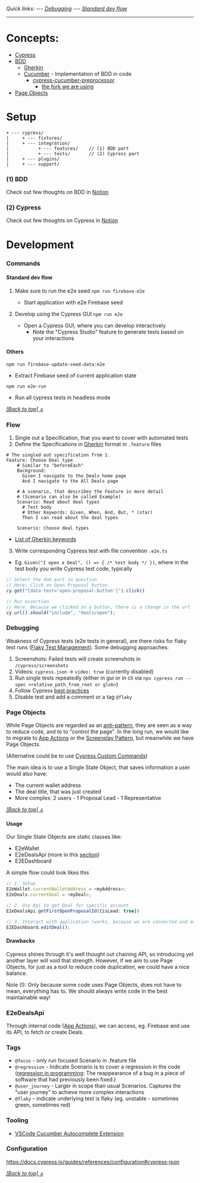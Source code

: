 *Quick links: --- [Debugging](#debugging) --- [Standard dev flow](#standard-dev-flow)*

---

# Concepts:
- [Cypress](https://docs.cypress.io/guides/overview/why-cypress)
- [BDD](https://cucumber.io/docs/bdd/)
  - [Gherkin][gherkin]
  - [Cucumber](https://cucumber.io/docs/cucumber/?sbsearch=Cucumber) - Implementation of BDD in code
    - [cypress-cucumber-preprocessor](https://github.com/TheBrainFamily/cypress-cucumber-preprocessor)
      - [the fork we are using](https://github.com/badeball/cypress-cucumber-preprocessor)
- [Page Objects](https://applitools.com/blog/page-objects-app-actions-cypress/)

# Setup
```
+ --- cypress/
|     + --- fixtures/
|     + --- integration/
|           + --- features/    // (1) BDD part
|           + --- tests/       // (2) Cypress part
|     + --- plugins/
|     + --- support/
```

### (1) BDD
Check out few thoughts on BDD in [Notion](https://www.notion.so/primedao/Why-BDD-100ad3b686054579a2f1c558e8646633)

### (2) Cypress
Check out few thoughts on Cypress in [Notion](https://www.notion.so/primedao/E2E-aed92af51bf74634b0d89027fe0d7817)


# Development

### Commands

#### Standard dev flow
1. Make sure to run the e2e seed
   `npm run firebase-e2e`
   - Start application with e2e Firebase seed

2. Develop using the Cypress GUI
   `npm run e2e`
   - Open a Cypress GUI, where you can develop interactively
     - Note the "Cypress Studio" feature to generate tests based on your interactions

#### Others
`npm run firebase-update-seed-data:e2e`
- Extract Firebase seed of current application state

`npm run e2e-run`
- Run all cypress tests in headless mode

*[[Back to top] 🔝](#concepts)*

### Flow
1. Single out a Specification, that you want to cover with automated tests
2. Define the Specifications in [Gherkin][gherkin] format in `.feature` files
```feature
# The singled out specification from 1.
Feature: Choose Deal type
    # Similar to "beforeEach"
    Background:
      Given I navigate to the Deals home page
      And I navigate to the All Deals page

    # A scenario, that describes the Feature in more detail
    # (Scenario can also be called Example)
    Scenario: Read about deal types
      # Test body
      # Other Keywords: Given, When, And, But, * (star)
      Then I can read about the deal types

    Scenario: Choose deal types
```
  - [List of Gherkin keywords](https://cucumber.io/docs/gherkin/reference/#keywords)
3. Write corresponding Cypress test with file convention `.e2e.ts`
  - Eg. `Given("I open a Deal", () => { /* test body */ })`, where in the test body you write Cypress test code, typically
```ts
// Select the dom part in question
// Here: Click on Open Proposal button
cy.get("[data-test='open-proposal-button']").click()

// Run assertion
// Here: Because we clicked on a button, there is a change in the url
cy.url().should("include", "deals/open");
```

### Debugging
Weakness of Cypress tests (e2e tests in general), are there risks for flaky test runs ([Flaky Test Management](https://docs.cypress.io/guides/dashboard/flaky-test-management)).
Some debugging approaches:

1. Screenshots: Failed tests will create screenshots in `/cypress/screenshots`
2. Videos: `cypress.json` -> `video: true` (currently disabled)
3. Run single tests repeatedly (either in gui or in cli via `npx cypress run --spec <relative_path_from_root or glob>`)
4. Follow Cypress [best practices](https://docs.cypress.io/guides/references/best-practices)
5. Disable test and add a comment or a tag `@flaky`

### Page Objects
While Page Objects are regarded as an [anti-pattern](https://docs.cypress.io/guides/references/best-practices#Organizing-Tests-Logging-In-Controlling-State), they are
seen as a way to reduce code, and to to "control the page".
In the long run, we would like to migrate to [App Actions](app_action) or the [Screenplay Pattern](https://www.infoq.com/articles/Beyond-Page-Objects-Test-Automation-Serenity-Screenplay/), but meanwhile we have Page Objects.

(Alternative could be to use [Cypress Custom Commands](https://docs.cypress.io/api/cypress-api/custom-commands))

The main idea is to use a Single State Object, that saves information a user would also have:
- The current wallet address
- The deal title, that was just created
- More complex: 2 users - 1 Proposal Lead - 1 Representative

*[[Back to top] 🔝](#concepts)*

#### Usage
Our Single State Objects are static classes like:
- E2eWallet
- E2eDealsApi (more in this [section](#e2eDealsApi))
- E2EDashboard

A simple flow could look likes this
```ts
// 1. Setup
E2eWallet.currentWalletAddress = <myAddress>;
E2eDeals.currentDeal = <myDeal>;

// 2. Use Api to get Deal for specific account
E2eDealsApi.getFirstOpenProposalId({isLead: true})

// 3. Interact with application (works, because we are connected and authenticated )
E2EDashboard.editDeal();
```

#### Drawbacks
Cypress shines through it's well thought out chaining API, so introducing yet another layer will void that strength.
However, if we aim to use Page Objects, for just as a tool to reduce code duplication, we could have a nice balance.

Note (!): Only because some code uses Page Objects, does not have to mean, everything has to.
We should always write code in the best maintainable way!

### E2eDealsApi
Through internal code ([App Actions](app_action)), we can access, eg. Firebase and use its API, to fetch or create Deals.

### Tags
- `@focus` - only run focused Scenario in .feature file
- `@regression` - Indicate Scenario is to cover a regression in the
  code ([regression in programming](https://en.wiktionary.org/wiki/regression): The reappearance of a bug in a piece of
  software that had previously been fixed.)
- `@user_journey` - Larger in scope than usual Scenarios. Captures the "user journey" to achieve more complex
  interactions
- `@flaky` - indicate underlying test is flaky (eg. unstable - sometimes green, sometimes red)

### Tooling
- [VSCode Cucumber Autocomplete Extension](https://github.com/alexkrechik/VSCucumberAutoComplete#settings-example)

### Configuration
https://docs.cypress.io/guides/references/configuration#cypress-json

[gherkin]: (https://cucumber.io/docs/gherkin/)
[app_action]: (https://www.cypress.io/blog/2019/01/03/stop-using-page-objects-and-start-using-app-actions/)

*[[Back to top] 🔝](#concepts)*
